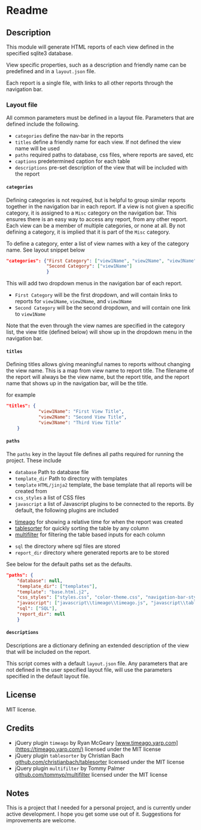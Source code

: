 Readme
=======

## Description
This module will generate HTML reports of each view defined in the specified sqlite3 database.

View specific properties, such as a description and friendly name can be predefined and in a `layout.json` file.

Each report is a single file, with links to all other reports through the navigation bar.

### Layout file
All common parameters must be defined in a layout file. Parameters that are defined include the
following.

 - `categories` define the nav-bar in the reports
 - `titles` define a friendly name for each view. If not defined the view name will be used
 - `paths` required paths to database, css files, where reports are saved, etc
 - `captions` predetermined caption for each table
 - `descriptions` pre-set description of the view that will be included with the report

#### `categories`
Defining categories is not required, but is helpful to group similar reports together in the
navigation bar in each report. If a view is not given a specific category, it is assigned to a
`Misc` category on the navigation bar. This ensures there is an easy way to access any report, from
any other report. Each view can be a member of multiple categories, or none at all. By not defining
a category, it is implied that it is part of the `Misc` category.

To define a category, enter a list of view names with a key of the category name.
See layout snippet below
```json
"categories": {"First Category": ["view1Name", "view2Name", "view3Name"],
               "Second Category": ["view1Name"]
               }
```
This will add two dropdown menus in the navigation bar of each report.

 - `First Category` will be the first dropdown, and will contain links to reports for `view1Name`, `view2Name`, and `view3Name`
 - `Second Category` will be the second dropdown, and will contain one link to `view1Name`

Note that the even through the view names are specified in the category list, the view title
(defined below) will show up in the dropdown menu in the navigation bar.


#### `titles`
Defining titles allows giving meaningful names to reports without changing the view name. This is a
map from view name to report title. The filename of the report will always be the view name, but
the report title, and the report name that shows up in the navigation bar, will be the title.

for example

```json
"titles": {
            "view1Name": "First View Title",
            "view2Name": "Second View Title",
            "view3Name": "Third View Title"
    }
```

#### `paths`
The `paths` key in the layout file defines all paths required for running the project. These include

 - `database` Path to database file
 - `template_dir` Path to directory with templates
 - `template` `HTML/jinja2` template, the base template that all reports will be created from
 - `css_styles` a list of CSS files
 - `javascript` a list of Javascript plugins to be connected to the reports. By default, the following plugins are included
  + [timeago](https://timeago.yarp.com/) for showing a relative time for when the report was created
  + [tablesorter](https://github.com/christianbach/tablesorter) for quickly sorting the table by any column
  + [multifilter](https://github.com/tommyp/multifilter) for filtering the table based inputs for each column
 - `sql` the directory where sql files are stored
 - `report_dir` directory where generated reports are to be stored

  See below for the default paths set as the defaults.
```json
"paths": {
    "database": null,
    "template_dir": ["templates"],
    "template": "base.html.j2",
    "css_styles": ["styles.css", "color-theme.css", "navigation-bar-styles.css"],
    "javascript": ["javascript\\timeago\\timeago.js", "javascript\\tablesorter\\jquery.tablesorter.js", "javascript\\multifilter\\multifilter.js"],
    "sql": ["SQL"],
    "report_dir": null
    }
```

#### `descriptions`
Descriptions are a dictionary defining an extended description of the view that will be included on the report.


This script comes with a default `layout.json` file. Any parameters that are not defined in the user specified layout file, will use the parameters specified in the default layout file.

## License
MIT license.

## Credits
 - jQuery plugin `timeago` by Ryan McGeary [www.timeago.yarp.com](https://timeago.yarp.com/) licensed under the MIT license
 - jQuery plugin `tablesorter` by Christian Bach [github.com/christianbach/tablesorter](https://github.com/christianbach/tablesorter) licensed under the MIT license
 - jQuery plugin `multifilter` by Tommy Palmer [github.com/tommyp/multifilter](https://github.com/tommyp/multifilter) licensed under the MIT license

## Notes
This is a project that I needed for a personal project, and is currently under active development. I hope you get some use out of it. Suggestions for improvements are welcome.
